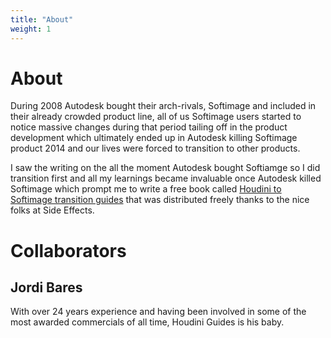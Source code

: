 ```yaml
---
title: "About"
weight: 1
---
```

# About

During 2008 Autodesk bought their arch-rivals, Softimage and included in their already crowded product line, all of us Softimage users started to notice massive changes during that period tailing off in the product development which ultimately ended up in Autodesk killing Softimage product 2014 and our lives were forced to transition to other products.

I saw the writing on the all the moment Autodesk bought Softiamge so I did transition first and all my learnings became invaluable once Autodesk killed Softimage which prompt me to write a free book called [Houdini to Softimage transition guides](https://www.sidefx.com/tutorials/softimage-to-houdini-transition-guide/) that was distributed freely thanks to the nice folks at Side Effects.


# Collaborators

## Jordi Bares

With over 24 years experience and having been involved in some of the most awarded commercials of all time, Houdini Guides is his baby.
